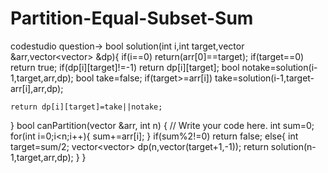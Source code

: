 # Partition-Equal-Subset-Sum
codestudio question->
bool solution(int i,int target,vector<int> &arr,vector<vector<int>> &dp){
    if(i==0) return(arr[0]==target);
    if(target==0) return true;
    if(dp[i][target]!=-1) return dp[i][target];
    bool notake=solution(i-1,target,arr,dp);
    bool take=false;
    if(target>=arr[i])
    take=solution(i-1,target-arr[i],arr,dp);
    
    return dp[i][target]=take||notake;
}
bool canPartition(vector<int> &arr, int n)
{
	// Write your code here.
    int sum=0;
    for(int i=0;i<n;i++){
        sum+=arr[i];
    }
    if(sum%2!=0) return false;
    else{
    int target=sum/2;
    vector<vector<int>> dp(n,vector<int>(target+1,-1));
    return solution(n-1,target,arr,dp);
    }
}

